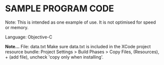 SAMPLE PROGRAM CODE
===================

Note: This is intended as one example of use. It is not optimised for speed or memory.

Language: Objective-C

**Note...**
File: data.txt
Make sure data.txt is included in the XCode project resource bundle:
Project Settings > Build Phases > Copy Files, (Resources), + (add file), uncheck 'copy only when installing'.

